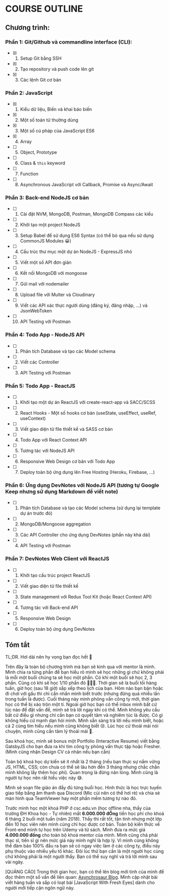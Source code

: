 # COURSE OUTLINE

## Chương trình:

### Phần 1: Git/Github và commandline interface (CLI):

- [x] 1.  Setup Git bằng SSH
- [x] 2. Tạo repository và push code lên git
- [x] 3. Các lệnh Git cơ bản

### Phần 2: JavaScript

- [x] 1. Kiểu dữ liệu, Biến và khai báo biến
- [x] 2. Một số toán tử thường dùng
- [x] 3. Một số cú pháp của JavaScript ES6
- [x] 4. Array
- [ ] 5. Object, Prototype
- [ ] 6. Class & `this` keyword
- [ ] 7. Function
- [ ] 8. Asynchronous JavaScript với Callback, Promise và Async/Await

### Phần 3: Back-end NodeJS cơ bản

- [ ] 1. Cài đặt NVM, MongoDB, Postman, MongoDB Compass các kiểu
- [ ] 2. Khởi tạo một project NodeJS
- [ ] 3. Setup Babel để sử dụng ES6 Syntax (có thể bỏ qua nếu sử dụng CommonJS Modules 😀)
- [ ] 4. Cấu trúc thư mục một dự án NodeJS - ExpressJS nhỏ
- [ ] 5. Viết một số API đơn giản
- [ ] 6. Kết nối MongoDB với mongoose
- [ ] 7. Gửi mail với nodemailer
- [ ] 8. Upload file với Multer và Cloudinary
- [ ] 9. Viết các API xác thực người dùng (đăng ký, đăng nhập, ...) và JsonWebToken
- [ ] 10. API Testing với Postman

### Phần 4: Todo App - NodeJS API

- [ ] 1. Phân tích Database và tạo các Model schema
- [ ] 2. Viết các Controller
- [ ] 3. API Testing với Postman

### Phần 5: Todo App - ReactJS

- [ ] 1. Khởi tạo một dự án ReactJS với create-react-app và SACC/SCSS
- [ ] 2. React Hooks - Một số hooks cơ bản (useState, useEffect, useRef, useContext)
- [ ] 3. Viết giao diện từ file thiết kế và SASS cơ bản
- [ ] 4. Todo App với React Context API
- [ ] 5. Tương tác với NodeJS API
- [ ] 6. Responsive Web Design cơ bản với Todo App
- [ ] 7. Deploy toàn bộ ứng dụng lên Free Hosting (Heroku, Firebase, ...)

### Phần 6: Ứng dụng DevNotes với NodeJS API (tương tự Google Keep nhưng sử dụng Markdown để viết note)

- [ ] 1. Phân tích Database và tạo các Model schema (sử dụng lại template dự án trước đó)
- [ ] 2. MongoDB/Mongoose aggregation
- [ ] 3. Các API Controller cho ứng dụng DevNotes (phần này khá dài)
- [ ] 4. API Testing với Postman

### Phần 7: DevNotes Web Client với ReactJS

- [ ] 1. Khởi tạo cấu trúc project ReactJS
- [ ] 2. Viết giao diện từ file thiết kế
- [ ] 3. State management với Redux Tool Kit (hoặc React Context API)
- [ ] 4. Tương tác với Back-end API
- [ ] 5. Responsive Web Design
- [ ] 6. Deploy toàn bộ ứng dụng DevNotes

## Tóm tắt

TL;DR. Hơi dài nên hy vọng bạn đọc hết 🤣

Trên đây là toàn bộ chương trình mà bạn sẽ kinh qua với mentor là mình. Mình chia ra từng phần để bạn hiểu rõ mình sẽ học những gì chứ không phải là mỗi một buổi chúng ta sẽ học một phần. Có khi một buổi sẽ học 2, 3 phần. Cũng có khi sẽ học 1/10 phần đó 🤣🤣🤣. Thời gian sẽ là buổi tối hàng tuần, giờ học (sau 18 giờ) sắp xếp theo lịch của bạn. Hôm nào bạn bận hoặc đi chơi với gấu thì chỉ cần nhắn mình biết trước (nhưng đừng quá nhiều lần trong tuần là được). Cuối tháng này mình phỏng vấn công ty mới, thời gian học có thể bị xáo trộn một tí. Ngoài giờ học bạn có thể inbox mình bất cứ lúc nào để đặt vấn đề, mình sẽ trả lời ngay khi có thể. Mình không yêu cầu bất cứ điều gì nhưng chỉ cần bạn có quyết tâm và nghiêm túc là được. Có gì không hiểu cứ mạnh dạn hỏi mình. Mình sẵn sàng trả lời nếu mình biết, hoặc cả 2 cùng tìm hiểu nếu mình cũng không biết 😢. Lúc học cứ thoải mái nói chuyện, mình cũng cần tâm lý thoải mái 🤭.

Sau khoá học, mình sẽ bonus một Portfolio (Interactive Resume) viết bằng GatsbyJS cho bạn đưa ra khi tìm công ty phỏng vấn thực tập hoặc Fresher. (Mình cũng nhận Design CV cá nhân nếu bạn cần)

Toàn bộ khoá học dự kiến sẽ ít nhất là 2 tháng (nếu bạn thực sự nắm vững JS, HTML, CSS; còn chưa có thể sẽ lâu hơn đến 3 tháng nhưng chắc chắn mình không lấy thêm học phí). Quan trọng là đừng nản lòng. Mình cũng là người tự học nên rất hiểu việc này 😅.

Mình sẽ soạn file giáo án đầy đủ từng buổi học. Hình thức là học trực tuyến giao tiếp bằng âm thanh qua Discord (Mic cùi nên có thể hơi rè) và chia sẻ màn hình qua TeamViewer hay một phần mềm tương tự nào đó.

Trước mình học một khoá PHP ở csc.edu.vn (học offline nha, thầy của trường ĐH Khoa học - Tự nhiên) mất **6.000.000 đỒng** tiền học phí cho khoá 6 tháng 2 buổi một tuần (năm 2018). Thầy thì rất tốt, tận tình nhưng một lớp đến 10 học viên nên mình cũng chỉ học được cơ bản. Toàn bộ kiến thức về Front-end mình tự học trên Udemy và từ sách. Mình đưa ra mức giá **4.000.000 đồng** cho toàn bộ khoá mentor của mình. Mình cũng chả phải thạc sĩ, tiến sĩ gì nên mức giá này mình nghĩ là hợp lý. Vì mình cũng không thể đảm bảo 100% đầu ra bạn sẽ có ngay việc làm ở các công ty, điều này phụ thuộc vào nhiều yếu tố khác. Đôi lúc thứ bạn cần là một người học cùng chứ không phải là một người thầy. Bạn có thể suy nghĩ và trả lời mình sau vài ngày.

[QUẢNG CÁO] Trong thời gian học, bạn có thể lên blog mới tinh của mình để đọc thêm một số vấn đề liên quan: [Asynchrosaur Blog](https://asynchrosaur.gatsbyjs.io). Mình cập nhật bài viết hàng tuần và sắp có loạt bài [JavaScript With Fresh Eyes] dành cho người mới tiếp cận ngôn ngữ này.